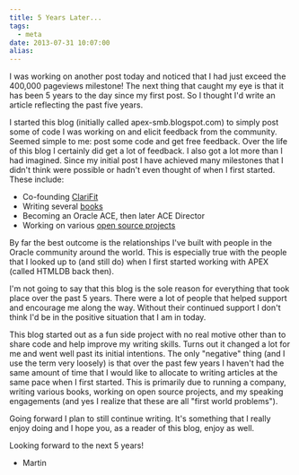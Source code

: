 ```yaml
---
title: 5 Years Later...
tags:
  - meta
date: 2013-07-31 10:07:00
alias:
---
```


I was working on another post today and noticed that I had just exceed the 400,000 pageviews milestone! The next thing that caught my eye is that it has been 5 years to the day since my first post. So I thought I'd write an article reflecting the past five years.

I started this blog (initially called apex-smb.blogspot.com) to simply post some of code I was working on and elicit feedback from the community. Seemed simple to me: post some code and get free feedback. Over the life of this blog I certainly did get a lot of feedback. I also got a lot more than I had imagined. Since my initial post I have achieved many milestones that I didn't think were possible or hadn't even thought of when I first started. These include:

- Co-founding [ClariFit](http://www.clarifit.com/)
- Writing several [books](http://www.talkapex.com/p/books.html)
- Becoming an Oracle ACE, then later ACE Director
- Working on various [open source projects](http://www.talkapex.com/p/open-source.html)

By far the best outcome is the relationships I've built with people in the Oracle community around the world. This is especially true with the people that I looked up to (and still do) when I first started working with APEX (called HTMLDB back then).

I'm not going to say that this blog is the sole reason for everything that took place over the past 5 years. There were a lot of people that helped support and encourage me along the way. Without their continued support I don't think I'd be in the positive situation that I am in today.

This blog started out as a fun side project with no real motive other than to share code and help improve my writing skills. Turns out it changed a lot for me and went well past its initial intentions. The only "negative" thing (and I use the term very loosely) is that over the past few years I haven't had the same amount of time that I would like to allocate to writing articles at the same pace when I first started. This is primarily due to running a company, writing various books, working on open source projects, and my speaking engagements (and yes I realize that these are all "first world problems").

Going forward I plan to still continue writing. It's something that I really enjoy doing and I hope you, as a reader of this blog, enjoy as well.

Looking forward to the next 5 years!

- Martin
